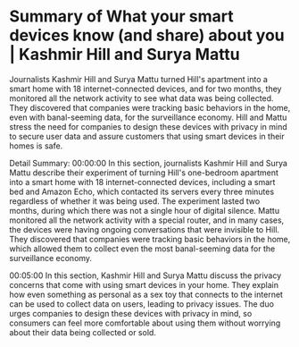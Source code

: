 # Summary of What your smart devices know (and share) about you | Kashmir Hill and Surya Mattu

Journalists Kashmir Hill and Surya Mattu turned Hill's apartment into a smart home with 18 internet-connected devices, and for two months, they monitored all the network activity to see what data was being collected. They discovered that companies were tracking basic behaviors in the home, even with banal-seeming data, for the surveillance economy. Hill and Mattu stress the need for companies to design these devices with privacy in mind to secure user data and assure customers that using smart devices in their homes is safe.

Detail Summary: 
00:00:00
In this section, journalists Kashmir Hill and Surya Mattu describe their experiment of turning Hill's one-bedroom apartment into a smart home with 18 internet-connected devices, including a smart bed and Amazon Echo, which contacted its servers every three minutes regardless of whether it was being used. The experiment lasted two months, during which there was not a single hour of digital silence. Mattu monitored all the network activity with a special router, and in many cases, the devices were having ongoing conversations that were invisible to Hill. They discovered that companies were tracking basic behaviors in the home, which allowed them to collect even the most banal-seeming data for the surveillance economy.

00:05:00
In this section, Kashmir Hill and Surya Mattu discuss the privacy concerns that come with using smart devices in your home. They explain how even something as personal as a sex toy that connects to the internet can be used to collect data on users, leading to privacy issues. The duo urges companies to design these devices with privacy in mind, so consumers can feel more comfortable about using them without worrying about their data being collected or sold.

